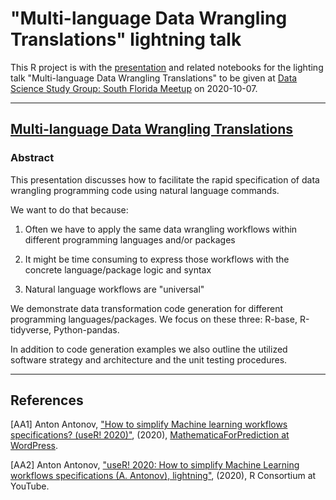 # "Multi-language Data Wrangling Translations" lightning talk

This R project is with the 
[presentation](https://github.com/antononcube/SimplifiedMachineLearningWorkflows-book/blob/master/R/DataScienceStudyGroup-SouthFL-Meetup-October-2020/presentation/Multi-language-Data-Wrangling-Translations.md)
and related notebooks for the lighting talk
"Multi-language Data Wrangling Translations" 
to be given at [Data Science Study Group: South Florida Meetup](https://www.meetup.com/Data-Science-Study-Group-South-Florida/events/273397708/) on 2020-10-07.

---

## [Multi-language Data Wrangling Translations](https://github.com/antononcube/SimplifiedMachineLearningWorkflows-book/blob/master/R/DataScienceStudyGroup-SouthFL-Meetup-October-2020/presentation/Multi-language-Data-Wrangling-Translations.md)

### Abstract

This presentation discusses how to facilitate the rapid specification of data wrangling programming code using natural language commands.

We want to do that because:

1. Often we have to apply the same data wrangling workflows within different programming languages and/or packages

2. It might be time consuming to express those workflows with the concrete language/package logic and syntax 

3. Natural language workflows are "universal"
  
We demonstrate data transformation code generation for different programming languages/packages.
We focus on these three: R-base, R-tidyverse, Python-pandas.

In addition to code generation examples we also outline the utilized software strategy and architecture and 
the unit testing procedures.

--- 

## References


[AA1] Anton Antonov,
["How to simplify Machine learning workflows specifications? (useR! 2020)"](https://mathematicaforprediction.wordpress.com/2020/06/28/how-to-simplify-machine-learning-workflows-specifications-user-2020/),
(2020),
[MathematicaForPrediction at WordPress](https://mathematicaforprediction.wordpress.com).

[AA2] Anton Antonov,
["useR! 2020: How to simplify Machine Learning workflows specifications (A. Antonov), lightning"](https://www.youtube.com/watch?v=b9Uu7gRF5KY),
(2020),
R Consortium at YouTube.